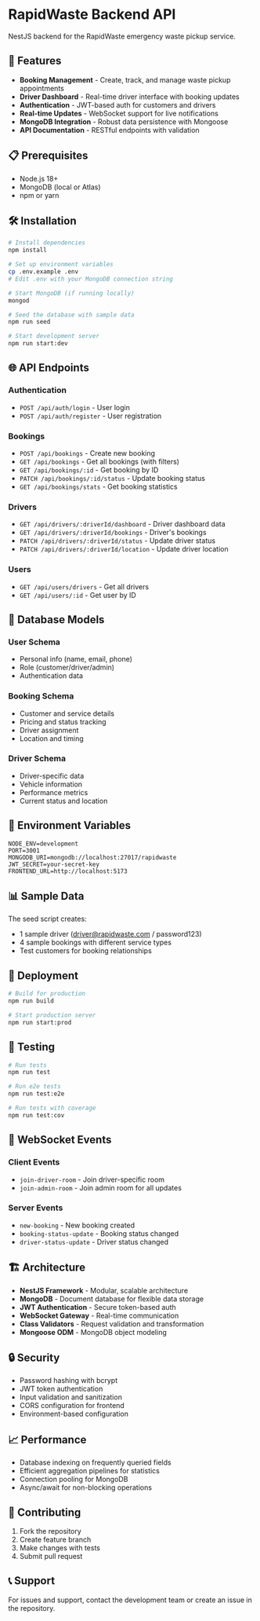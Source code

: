 # RapidWaste Backend API

NestJS backend for the RapidWaste emergency waste pickup service.

## 🚀 Features

- **Booking Management** - Create, track, and manage waste pickup appointments
- **Driver Dashboard** - Real-time driver interface with booking updates
- **Authentication** - JWT-based auth for customers and drivers
- **Real-time Updates** - WebSocket support for live notifications
- **MongoDB Integration** - Robust data persistence with Mongoose
- **API Documentation** - RESTful endpoints with validation

## 📋 Prerequisites

- Node.js 18+ 
- MongoDB (local or Atlas)
- npm or yarn

## 🛠️ Installation

```bash
# Install dependencies
npm install

# Set up environment variables
cp .env.example .env
# Edit .env with your MongoDB connection string

# Start MongoDB (if running locally)
mongod

# Seed the database with sample data
npm run seed

# Start development server
npm run start:dev
```

## 🌐 API Endpoints

### Authentication
- `POST /api/auth/login` - User login
- `POST /api/auth/register` - User registration

### Bookings
- `POST /api/bookings` - Create new booking
- `GET /api/bookings` - Get all bookings (with filters)
- `GET /api/bookings/:id` - Get booking by ID
- `PATCH /api/bookings/:id/status` - Update booking status
- `GET /api/bookings/stats` - Get booking statistics

### Drivers
- `GET /api/drivers/:driverId/dashboard` - Driver dashboard data
- `GET /api/drivers/:driverId/bookings` - Driver's bookings
- `PATCH /api/drivers/:driverId/status` - Update driver status
- `PATCH /api/drivers/:driverId/location` - Update driver location

### Users
- `GET /api/users/drivers` - Get all drivers
- `GET /api/users/:id` - Get user by ID

## 💾 Database Models

### User Schema
- Personal info (name, email, phone)
- Role (customer/driver/admin)
- Authentication data

### Booking Schema
- Customer and service details
- Pricing and status tracking
- Driver assignment
- Location and timing

### Driver Schema
- Driver-specific data
- Vehicle information
- Performance metrics
- Current status and location

## 🔧 Environment Variables

```env
NODE_ENV=development
PORT=3001
MONGODB_URI=mongodb://localhost:27017/rapidwaste
JWT_SECRET=your-secret-key
FRONTEND_URL=http://localhost:5173
```

## 📊 Sample Data

The seed script creates:
- 1 sample driver (driver@rapidwaste.com / password123)
- 4 sample bookings with different service types
- Test customers for booking relationships

## 🚀 Deployment

```bash
# Build for production
npm run build

# Start production server
npm run start:prod
```

## 🧪 Testing

```bash
# Run tests
npm run test

# Run e2e tests
npm run test:e2e

# Run tests with coverage
npm run test:cov
```

## 📡 WebSocket Events

### Client Events
- `join-driver-room` - Join driver-specific room
- `join-admin-room` - Join admin room for all updates

### Server Events
- `new-booking` - New booking created
- `booking-status-update` - Booking status changed
- `driver-status-update` - Driver status changed

## 🏗️ Architecture

- **NestJS Framework** - Modular, scalable architecture
- **MongoDB** - Document database for flexible data storage
- **JWT Authentication** - Secure token-based auth
- **WebSocket Gateway** - Real-time communication
- **Class Validators** - Request validation and transformation
- **Mongoose ODM** - MongoDB object modeling

## 🔒 Security

- Password hashing with bcrypt
- JWT token authentication
- Input validation and sanitization
- CORS configuration for frontend
- Environment-based configuration

## 📈 Performance

- Database indexing on frequently queried fields
- Efficient aggregation pipelines for statistics
- Connection pooling for MongoDB
- Async/await for non-blocking operations

## 🤝 Contributing

1. Fork the repository
2. Create feature branch
3. Make changes with tests
4. Submit pull request

## 📞 Support

For issues and support, contact the development team or create an issue in the repository. 